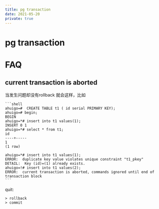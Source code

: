 ```yaml
---
title: pg transaction
date: 2021-05-20
private: true
---
```

# pg transaction

# FAQ
## current transaction is aborted
当发生问题却没有rollback 就会这样，比如

    ```shell
    ahuigo=#  CREATE TABLE t1 ( id serial PRIMARY KEY);
    ahuigo=# begin;
    BEGIN
    ahuigo=*# insert into t1 values(1);
    INSERT 0 1
    ahuigo=*# select * from t1;
    id 
    ----+-----
    1 
    (1 row)

    ahuigo=*# insert into t1 values(1);
    ERROR:  duplicate key value violates unique constraint "t1_pkey"
    DETAIL:  Key (id)=(1) already exists.
    ahuigo=!# insert into t1 values(2);
    ERROR:  current transaction is aborted, commands ignored until end of transaction block
    ```

quit:

    > rollback
    > commit

